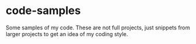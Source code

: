 # code-samples
Some samples of my code. These are not full projects, just snippets from larger projects to get an idea of my coding style.
